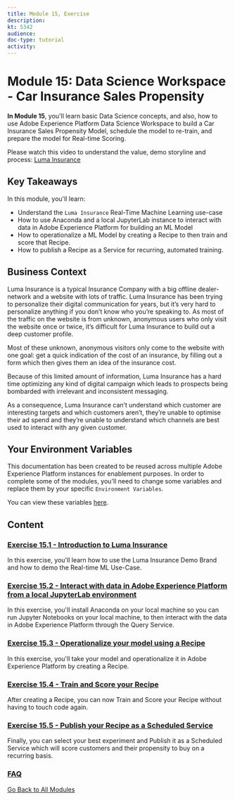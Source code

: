 ```yaml
---
title: Module 15, Exercise
description: 
kt: 5342
audience: 
doc-type: tutorial
activity: 
---
```


# Module 15: Data Science Workspace - Car Insurance Sales Propensity

**In Module 15**, you'll learn basic Data Science concepts, and also, how to use Adobe Experience Platform Data Science Workspace to build a Car Insurance Sales Propensity Model, schedule the model to re-train, and prepare the model for Real-time Scoring.

Please watch this video to understand the value, demo storyline and process: [Luma Insurance](http://bit.ly/lumainsurance)

## Key Takeaways

In this module, you'll learn:

- Understand the ``Luma Insurance`` Real-Time Machine Learning use-case
- How to use Anaconda and a local JupyterLab instance to interact with data in Adobe Experience Platform for building an ML Model
- How to operationalize a ML Model by creating a Recipe to then train and score that Recipe.
- How to publish a Recipe as a Service for recurring, automated training.

## Business Context

Luma Insurance is a typical Insurance Company with a big offline dealer-network and a website with lots of traffic.
Luma Insurance has been trying to personalize their digital communication for years, but it’s very hard to personalize anything if you don’t know who you’re speaking to. As most of the traffic on the website is from unknown, anonymous users who only visit the website once or twice, it’s difficult for Luma Insurance to build out a deep customer profile.

Most of these unknown, anonymous visitors only come to the website with one goal: get a quick indication of the cost of an insurance, by filling out a form which then gives them an idea of the insurance cost.

Because of this limited amount of information, Luma Insurance has a hard time optimizing any kind of digital campaign which leads to prospects being bombarded with irrelevant and inconsistent messaging.

As a consequence, Luma Insurance can’t understand which customer are interesting targets and which customers aren’t, they’re unable to optimise their ad spend and they’re unable to understand which channels are best used to interact with any given customer.

## Your Environment Variables

This documentation has been created to be reused across multiple Adobe Experience Platform instances for enablement purposes.
In order to complete some of the modules, you'll need to change some variables and replace them by your specific ``Environment Variables``.

You can view these variables [here](../../environment.md).

## Content

### [Exercise 15.1 - Introduction to Luma Insurance](./ex1.md)

In this exercise, you'll learn how to use the Luma Insurance Demo Brand and how to demo the Real-time ML Use-Case.

### [Exercise 15.2 - Interact with data in Adobe Experience Platform from a local JupyterLab environment](./ex2.md)

In this exercise, you'll install Anaconda on your local machine so you can run Jupyter Notebooks on your local machine, to then interact with the data in Adobe Experience Platform through the Query Service.

### [Exercise 15.3 - Operationalize your model using a Recipe](./ex3.md)

In this exercise, you'll take your model and operationalize it in Adobe Experience Platform by creating a Recipe.

### [Exercise 15.4 - Train and Score your Recipe](./ex4.md)

After creating a Recipe, you can now Train and Score your Recipe without having to touch code again.

### [Exercise 15.5 - Publish your Recipe as a Scheduled Service](./ex5.md)

Finally, you can select your best experiment and Publish it as a Scheduled Service which will score customers and their propensity to buy on a recurring basis.

### [FAQ](./qa.md)

[Go Back to All Modules](../../README.md)

